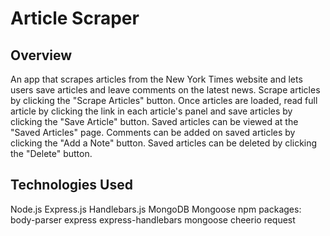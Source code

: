 # Article Scraper

## Overview
An app that scrapes articles from the New York Times website and lets users save articles and leave comments on the latest news.
Scrape articles by clicking the "Scrape Articles" button.
Once articles are loaded, read full article by clicking the link in each article's panel and save articles by clicking the "Save Article" button.
Saved articles can be viewed at the "Saved Articles" page.
Comments can be added on saved articles by clicking the "Add a Note" button.
Saved articles can be deleted by clicking the "Delete" button.


## Technologies Used
Node.js
Express.js
Handlebars.js
MongoDB
Mongoose
npm packages:
    body-parser
    express
    express-handlebars
    mongoose
    cheerio
    request

